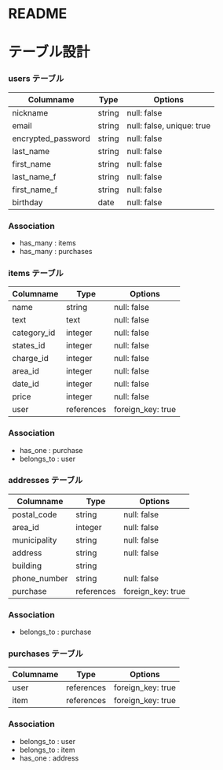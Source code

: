 # README

# テーブル設計

### users テーブル

| Columname             | Type   | Options                   |
| --------------------- | ------ | ------------------------- |
| nickname              | string | null: false               |
| email                 | string | null: false, unique: true |
| encrypted_password    | string | null: false               |
| last_name             | string | null: false               |
| first_name            | string | null: false               |
| last_name_f           | string | null: false               |
| first_name_f          | string | null: false               |
| birthday              | date   | null: false               |

### Association

- has_many : items
- has_many : purchases


### items テーブル

| Columname   | Type          | Options           |
| ----------- | ------------- | ----------------- |
| name   　　　| string        | null: false       |
| text        | text          | null: false       |
| category_id | integer       | null: false       |
| states_id   | integer       | null: false       |
| charge_id   | integer       | null: false       |
| area_id     | integer       | null: false       |
| date_id     | integer       | null: false       |
| price       | integer       | null: false       |
| user        | references    | foreign_key: true |

### Association

- has_one : purchase
- belongs_to : user


### addresses テーブル

| Columname     | Type         | Options           |
| ------------- | ------------ | ----------------- |
| postal_code   | string       | null: false       |
| area_id       | integer      | null: false       |
| municipality  | string       | null: false       |
| address       | string       | null: false       |
| building      | string       |                   |
| phone_number  | string       | null: false       |
| purchase      | references   | foreign_key: true |

### Association

- belongs_to : purchase


### purchases テーブル

| Columname     | Type         | Options           |
| ------------- | ------------ | ----------------- |
| user          | references   | foreign_key: true |
| item          | references   | foreign_key: true |

### Association

- belongs_to : user
- belongs_to : item
- has_one : address
